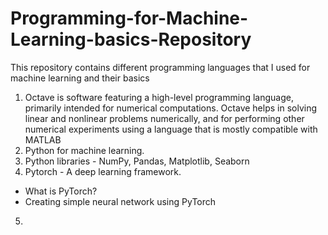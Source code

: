 # Programming-for-Machine-Learning-basics-Repository
This repository contains different programming languages that I used for machine learning and their basics
1. Octave is software featuring a high-level programming language, primarily intended for numerical computations. Octave helps in solving linear and nonlinear problems numerically, and for performing other numerical experiments using a language that is mostly compatible with MATLAB
2. Python for machine learning.
3. Python libraries - NumPy, Pandas, Matplotlib, Seaborn
4. Pytorch - A deep learning framework. 
  - What is PyTorch?
  - Creating simple neural network using PyTorch
5. 
